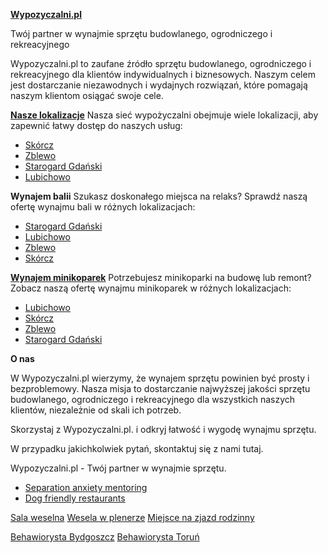 **[Wypozyczalni.pl](https://www.wypozyczalni.pl/)**

Twój partner w wynajmie sprzętu budowlanego, ogrodniczego i rekreacyjnego

Wypozyczalni.pl to zaufane źródło sprzętu budowlanego, ogrodniczego i rekreacyjnego dla klientów indywidualnych i biznesowych. Naszym celem jest dostarczanie niezawodnych i wydajnych rozwiązań, które pomagają naszym klientom osiągać swoje cele.

**[Nasze lokalizacje](https://www.wypozyczalni.pl/lokalizacje)**
Nasza sieć wypożyczalni obejmuje wiele lokalizacji, aby zapewnić łatwy dostęp do naszych usług:
- [Skórcz](https://www.wypozyczalni.pl/lokalizacje/skorcz)
- [Zblewo](https://www.wypozyczalni.pl/lokalizacje/zblewo)
- [Starogard Gdański](https://www.wypozyczalni.pl/lokalizacje/starogard-gdanski)
- [Lubichowo](https://www.wypozyczalni.pl/lokalizacje/lubichowo)

**Wynajem balii**
Szukasz doskonałego miejsca na relaks? Sprawdź naszą ofertę wynajmu bali w różnych lokalizacjach:
- [Starogard Gdański](https://www.wypozyczalni.pl/wynajem-balii/starogard-gdanski)
- [Lubichowo](https://www.wypozyczalni.pl/wynajem-balii/lubichowo)
- [Zblewo](https://www.wypozyczalni.pl/wynajem-balii/zblewo)
- [Skórcz](https://www.wypozyczalni.pl/wynajem-balii/skorcz)

**[Wynajem minikoparek]()**
Potrzebujesz minikoparki na budowę lub remont? Zobacz naszą ofertę wynajmu minikoparek w różnych lokalizacjach:
- [Lubichowo](https://www.wypozyczalni.pl/wynajem-minikoparki/lubichowo)
- [Skórcz](https://www.wypozyczalni.pl/wynajem-minikoparki/skorcz)
- [Zblewo](https://www.wypozyczalni.pl/wynajem-minikoparki/zblewo)
- [Starogard Gdański](https://www.wypozyczalni.pl/wynajem-minikoparki/starogard-gdanski)

**O nas**

W Wypozyczalni.pl wierzymy, że wynajem sprzętu powinien być prosty i bezproblemowy. Nasza misja to dostarczanie najwyższej jakości sprzętu budowlanego, ogrodniczego i rekreacyjnego dla wszystkich naszych klientów, niezależnie od skali ich potrzeb.


Skorzystaj z Wypozyczalni.pl. i odkryj łatwość i wygodę wynajmu sprzętu.


W przypadku jakichkolwiek pytań, skontaktuj się z nami tutaj.



Wypozyczalni.pl - Twój partner w wynajmie sprzętu.

- [Separation anxiety mentoring](https://www.dogdogapp.com)
- [Dog friendly restaurants](https://www.dogdogapp.com/dog-friendly-restaurants)

[Sala weselna](https://www.dworekszteklin.pl)
[Wesela w plenerze](https://www.dworekszteklin.pl)
[Miejsce na zjazd rodzinny](https://www.dworekszteklin.pl/oferta/spotkania-rodzinne)

[Behawiorysta Bydgoszcz](https://www.dogadana.pl/behawiorysta-bydgoszcz)
[Behawiorysta Toruń](https://www.dogadana.pl/behawiorysta-torun)

